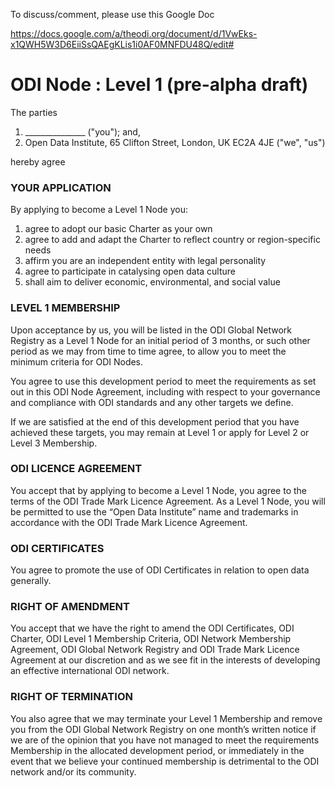 To discuss/comment, please use this Google Doc

https://docs.google.com/a/theodi.org/document/d/1VwEks-x1QWH5W3D6EiiSsQAEgKLis1i0AF0MNFDU48Q/edit#

# ODI Node : Level 1 (pre-alpha draft)

The parties

1. _______________ ("you"); and,
1. Open Data Institute, 65 Clifton Street, London, UK EC2A 4JE ("we", "us")

hereby agree  

### YOUR APPLICATION
 
By applying to become a Level 1 Node you:
 
1. agree to adopt our basic Charter as your own
1. agree to add and adapt the Charter to reflect country or region-specific needs
1. affirm you are an independent entity with legal personality
1. agree to participate in catalysing open data culture
1. shall aim to deliver economic, environmental, and social value
  
### LEVEL 1 MEMBERSHIP
 
Upon acceptance by us, you will be listed in the ODI Global Network Registry as a Level 1 Node for an initial period of 3 months, or such other period as we may from time to time agree, to allow you to meet the minimum criteria for ODI Nodes. 
 
You agree to use this development period to meet the requirements as set out in this ODI Node Agreement, including with respect to your governance and compliance with ODI standards and any other targets we define.
 
If we are satisfied at the end of this development period that you have achieved these targets, you may remain at Level 1 or apply for Level 2 or Level 3 Membership.
 
### ODI LICENCE AGREEMENT
 
You accept that by applying to become a Level 1 Node, you agree to the terms of the ODI Trade Mark Licence Agreement. As a Level 1 Node, you will be permitted to use the “Open Data Institute” name and trademarks in accordance with the ODI Trade Mark Licence Agreement.
 
### ODI CERTIFICATES
 
You agree to promote the use of ODI Certificates in relation to open data generally.
 
### RIGHT OF AMENDMENT
 
You accept that we have the right to amend the ODI Certificates, ODI Charter, ODI Level 1 Membership Criteria, ODI Network Membership Agreement, ODI Global Network Registry and ODI Trade Mark Licence Agreement at our discretion and as we see fit in the interests of developing an effective international ODI network.
 
### RIGHT OF TERMINATION
 
You also agree that we may terminate your Level 1 Membership and remove you from the ODI Global Network Registry on one month’s written notice if we are of the opinion that you have not managed to meet the requirements Membership in the allocated development period, or immediately in the event that we believe your continued membership is detrimental to the ODI network and/or its community.
